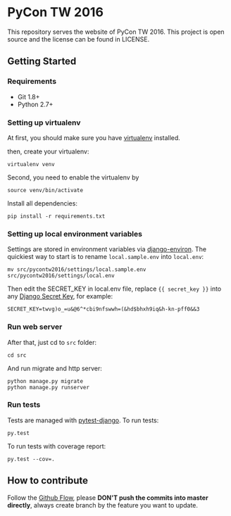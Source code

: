 # PyCon TW 2016

This repository serves the website of PyCon TW 2016. This project is open source and the license can be found in LICENSE.

## Getting Started

### Requirements

- Git 1.8+
- Python 2.7+

### Setting up virtualenv

At first, you should make sure you have [virtualenv](http://www.virtualenv.org/) installed.

then, create your virtualenv:

    virtualenv venv

Second, you need to enable the virtualenv by

    source venv/bin/activate

Install all dependencies:

    pip install -r requirements.txt

### Setting up local environment variables

Settings are stored in environment variables via [django-environ](http://django-environ.readthedocs.org/en/latest/). The quickiest way to start is to rename `local.sample.env` into `local.env`:

    mv src/pycontw2016/settings/local.sample.env src/pycontw2016/settings/local.env

Then edit the SECRET_KEY in local.env file, replace `{{ secret_key }}` into any [Django Secret Key](http://www.miniwebtool.com/django-secret-key-generator/), for example:

    SECRET_KEY=twvg)o_=u&@6^*cbi9nfswwh=(&hd$bhxh9iq&h-kn-pff0&&3

### Run web server

After that, just cd to `src` folder:

    cd src

And run migrate and http server:

    python manage.py migrate
    python manage.py runserver

### Run tests

Tests are managed with [pytest-django](http://pytest-django.readthedocs.org/en/latest/tutorial.html). To run tests:

    py.test

To run tests with coverage report:

    py.test --cov=.


## How to contribute

Follow the [Github Flow](https://guides.github.com/introduction/flow/), please **DON'T push the commits into master directly**, always create branch by the feature you want to update.
